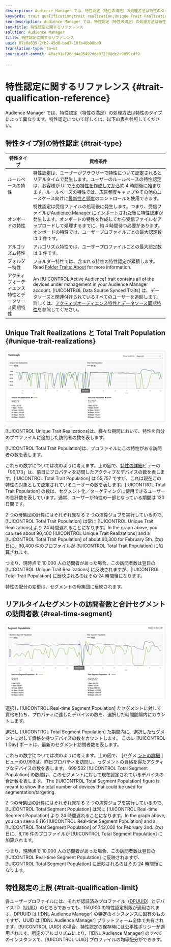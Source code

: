 ```yaml
---
description: Audience Manager では、特性認定（特性の満足）の処理方法は特性のタイプによって異なります。特性認定について詳しくは、以下の表を参照してください。
keywords: trait qualification;trait realization;Unique Trait Realizations;UTR;Total Trait Population;TTP
seo-description: Audience Manager では、特性認定（特性の満足）の処理方法は特性のタイプによって異なります。特性認定について詳しくは、以下の表を参照してください。
seo-title: 特性認定に関するリファレンス
solution: Audience Manager
title: 特性認定に関するリファレンス
uuid: 07e0a639-2fb2-45d8-bad7-10fb46b08ba9
translation-type: tm+mt
source-git-commit: 40ac91af26ed4a95492dde872288dc2e9059cdf9

---
```



# 特性認定に関するリファレンス {#trait-qualification-reference}

Audience Manager では、特性認定（特性の満足）の処理方法は特性のタイプによって異なります。特性認定について詳しくは、以下の表を参照してください。

## 特性タイプ別の特性認定 {#trait-type}

| 特性タイプ | 資格条件 |
|---|---|
| ルールベースの特性 | 特性認定は、ユーザーがブラウザーで特性について認定されるとリアルタイムで発生します。ユーザーのルールベースの特性認定は、お客様が UI で[その特性を作成してから](create-onboarded-rule-based-traits.md#create-rules-based-or-onboarded-traits)約 4 時間後に始まります。ルールベースの特性では、広告頻度キャップやその他のユースケース向けに[最新性と頻度](../segments/recency-and-frequency.md)のコントロールを使用できます。 |
| オンボードの特性 | 特性認定は受信ファイルの処理後に発生します。つまり、受信ファイルが[Audience Manager にインポート](../../faq/faq-inbound-data-ingestion.md)された後に特性認定が発生します。オンボードの特性を作成してから受信ファイルをアップロードして処理するまでに、約 4 時間待つ必要があります。オンボードの特性では、ユーザープロファイルごとの最大認定数は 1 件です。 |
| アルゴリズム特性 | アルゴリズム特性では、ユーザープロファイルごとの最大認定数は 1 件です。 |
| フォルダー特性 | フォルダー特性では、含まれる特性の特性認定が累積します。Read [Folder Traits: About](about-folder-traits.md) for more information. |
| アクティブオーディエンス特性とデータソース同期特性 | An [!UICONTROL Active Audience] trait contains all of the devices under management in your Audience Manager account. [!UICONTROL Data Source Synced Traits] は、データソースと関連付けられているすべてのユーザーを追跡します。詳しくは、[アクティブオーディエンス特性とデータソース同期特性](client-activity-synced-audience-traits.md)を参照してください。 |

## Unique Trait Realizations と Total Trait Population {#unique-trait-realizations}

![独特形質実現](assets/trait-graph.png)

[!UICONTROL Unique Trait Realizations]は、様々な期間において、特性を自分のプロファイルに追加した訪問者の数を表します。

[!UICONTROL Total Trait Population]は、プロファイルにこの特性がある訪問者の数を表します。

これらの数字については次のように考えます。上の図で、[特性の詳細](../../features/traits/trait-details-page.md)ビューの「90,173」は、前日にプロパティを訪問したアクティブなデバイスの数を表します。[!UICONTROL Total Trait Population] は 55,757 ですが、これは現在この特性の対象として認定されているユーザーの数を表します。[!UICONTROL Total Trait Population] の数は、セグメント化／ターゲティングに使用できるユーザーの合計数を表しています。通常、ユーザーが特性の一部となっている期間は 120 日間です。

2 つの母集団の計算にはそれぞれ異なる 2 つの演算ジョブを実行しているので、[!UICONTROL Total Trait Population] は常に [!UICONTROL Unique Trait Realizations] より 24 時間遅れることになります。In the graph above, you can see about 90,400 [!UICONTROL Unique Trait Realizations] and a [!UICONTROL Total Trait Population] of about 90,300 for February 5th. 次の日に、90,400 件のプロファイルが [!UICONTROL Total Trait Population] に加算されます。

つまり、現時点で 10,000 人の訪問者があった場合、この訪問者数は翌日の [!UICONTROL Unique Trait Realizations] に反映されますが、[!UICONTROL Total Trait Population] に反映されるのはその 24 時間後になります。

特性の配分の変更は、セグメントの母集団に反映されます。

## リアルタイムセグメントの訪問者数と合計セグメントの訪問者数 {#real-time-segment}

![独特形質実現](assets/segment-graph.png)

選択し [!UICONTROL Real-time Segment Population] たセグメントに対して資格を持ち、プロパティに達したデバイスの数を、選択した時間間隔内にカウントします。

選択し [!UICONTROL Total Segment Population] た期間内に、選択したセグメントに対して資格を持つデバイスの数をカウントします。 このレ [!UICONTROL 1 Day] ポートは、最新のセグメント訪問者数を表します。

これらの数字については次のように考えます。上の図で、 [セグメ [ントの詳細](../../features/segments/segment-summary-view.md) ]ビューの9,993は、昨日プロパティを訪問し、セグメントの資格を得たアクティブなデバイスの数を表します。 699,532 [!UICONTROL Total Segment Population] の数値は、このセグメントに対して現在認定されているデバイスの合計数を表します。 The [!UICONTROL Total Segment Population] figure is meant to show the total number of devices that could be used for segmentation/targeting.

2 つの母集団の計算にはそれぞれ異なる 2 つの演算ジョブを実行しているので、[!UICONTROL Total Segment Population] は常に [!UICONTROL Real-time Segment Population] より 24 時間遅れることになります。In the graph above, you can see a 8,116 [!UICONTROL Real-time Segment Population] and a [!UICONTROL Total Segment Population] of 742,000 for February 2nd. 次の日に、8,116 件のプロファイルが [!UICONTROL Total Segment Population] に加算されます。

つまり、現時点で 10,000 人の訪問者があった場合、この訪問者数は翌日の [!UICONTROL Real-time Segment Population] に反映されますが、[!UICONTROL Total Segment Population] に反映されるのはその 24 時間後になります。

## 特性認定の上限 {#trait-qualification-limit}

各ユーザープロファイルには、それが認証済みプロファイル（[DPUUID](../../reference/ids-in-aam.md)）とデバイス ID（[UUID](../../reference/ids-in-aam.md)）のどちらであっても、150,000 の特性認定制限が適用されます。DPUUID は [!DNL Audience Manager] の特定のインスタンスに固有のものですが、UUID は [!DNL Audience Manager] プラットフォーム全体で共有されます。[!UICONTROL UUID] の場合、特性認定の保存時には公平性ポリシーが適用されます。所定のアルゴリズムにより、[!DNL Audience Manager] のすべてのインスタンスで、[!UICONTROL UUID] プロファイルの均等配分ができます。
